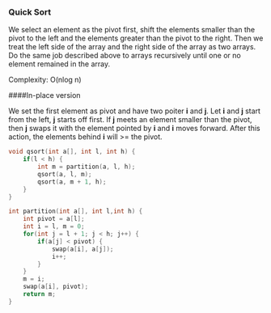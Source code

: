 ### Quick Sort

We select an element as the pivot first, shift the elements smaller than the pivot to the left and the elements greater than the pivot to the right. Then we treat the left side of the array and the right side of the array as two arrays. Do the same job described above to arrays recursively until one or no element remained in the array.

Complexity: O(nlog n)

####In-place version

We set the first element as pivot and have two poiter **i** and **j**. Let **i** and **j** start from the left, **j** starts off first. If **j** meets an element smaller than the pivot, then **j** swaps it with the element pointed by **i** and **i** moves forward. After this action, the elements behind **i** will >= the pivot.


```cpp
void qsort(int a[], int l, int h) {
    if(l < h) {
        int m = partition(a, l, h);
        qsort(a, l, m);
        qsort(a, m + 1, h);
    }
}

int partition(int a[], int l,int h) {
    int pivot = a[l];
    int i = l, m = 0;
    for(int j = l + 1; j < h; j++) {
        if(a[j] < pivot) {
            swap(a[i], a[j]);
            i++;
        }
    }
    m = i;
    swap(a[i], pivot);
    return m;  
}
```